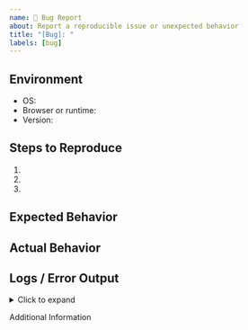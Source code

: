 ```yaml
---
name: 🐛 Bug Report
about: Report a reproducible issue or unexpected behavior
title: "[Bug]: "
labels: [bug]
---
```


## Environment

- OS: <!-- e.g., macOS 13.5, Windows 11 -->
- Browser or runtime: <!-- e.g., Chrome 114, Go 1.22.0 -->
- Version: <!-- e.g., v1.0.0 -->

## Steps to Reproduce

1. <!-- First step -->
2. <!-- Second step -->
3. <!-- etc. -->

## Expected Behavior

<!-- What did you expect to happen? -->

## Actual Behavior

<!-- What actually happened? -->

## Logs / Error Output

<details>
<summary>Click to expand</summary>

    ```shell
    <!-- Paste logs or error messages here -->
    ```

</details>

Additional Information

<!-- Any other context, screenshots, or related issues -->
